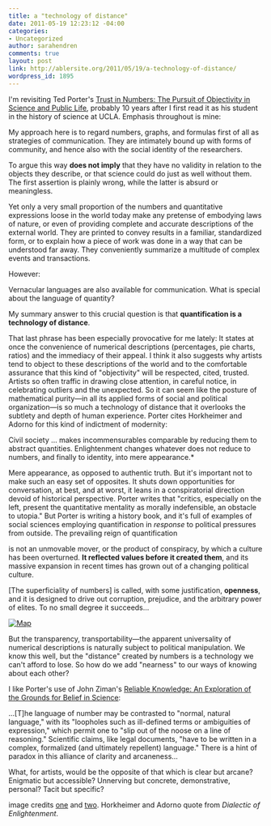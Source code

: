 ```yaml
---
title: a "technology of distance"
date: 2011-05-19 12:23:12 -04:00
categories:
- Uncategorized
author: sarahendren
comments: true
layout: post
link: http://ablersite.org/2011/05/19/a-technology-of-distance/
wordpress_id: 1895
---
```


I'm revisiting Ted Porter's [Trust in Numbers: The Pursuit of Objectivity in Science and Public Life](http://www.amazon.com/Trust-Numbers-Theodore-M-Porter/dp/0691029083/ref=sr_1_1?ie=UTF8&qid=1304814496&sr=8-1), probably 10 years after I first read it as his student in the history of science at UCLA. Emphasis throughout is mine:


My approach here is to regard numbers, graphs, and formulas first of all as strategies of communication. They are intimately bound up with forms of community, and hence also with the social identity of the researchers.




To argue this way **does not imply** that they have no validity in relation to the objects they describe, or that science could do just as well without them. The first assertion is plainly wrong, while the latter is absurd or meaningless.




Yet only a very small proportion of the numbers and quantitative expressions loose in the world today make any pretense of embodying laws of nature, or even of providing complete and accurate descriptions of the external world. They are printed to convey results in a familiar, standardized form, or to explain how a piece of work was done in a way that can be understood far away. They conveniently summarize a multitude of complex events and transactions.


However:


Vernacular languages are also available for communication. What is special about the language of quantity?




My summary answer to this crucial question is that **quantification is a technology of distance**.


That last phrase has been especially provocative for me lately: It states at once the convenience of numerical descriptions (percentages, pie charts, ratios) and the immediacy of their appeal. I think it also suggests why artists tend to object to these descriptions of the world and to the comfortable assurance that this kind of "objectivity" will be respected, cited, trusted. Artists so often traffic in drawing close attention, in careful notice, in celebrating outliers and the unexpected. So it can seem like the posture of mathematical purity—in all its applied forms of social and political organization—is so much a technology of distance that it overlooks the subtlety and depth of human experience. Porter cites Horkheimer and Adorno for this kind of indictment of modernity:


Civil society ... makes incommensurables comparable by reducing them to abstract quantities. Enlightenment changes whatever does not reduce to numbers, and finally to identity, into mere appearance.*


Mere appearance, as opposed to authentic truth. But it's important not to make such an easy set of opposites. It shuts down opportunities for conversation, at best, and at worst, it leans in a conspiratorial direction devoid of historical perspective. Porter writes that "critics, especially on the left, present the quantitative mentality as morally indefensible, an obstacle to utopia." But Porter is writing a history book, and it's full of examples of social sciences employing quantification in _response_ to political pressures from outside. The prevailing reign of quantification


is not an unmovable mover, or the product of conspiracy, by which a culture has been overturned. **It reflected values before it created them**, and its massive expansion in recent times has grown out of a changing political culture.




[The superficiality of numbers] is called, with some justification, **openness**, and it is designed to drive out corruption, prejudice, and the arbitrary power of elites. To no small degree it succeeds...


[![Map](http://farm1.static.flickr.com/144/391347703_3f6528a27d.jpg)](http://www.flickr.com/photos/aaronharmon/391347703/)

But the transparency, transportability—the apparent universality of numerical descriptions is naturally subject to political manipulation. We know this well, but the "distance" created by numbers is a technology we can't afford to lose. So how do we add "nearness" to our ways of knowing about each other?

I like Porter's use of John Ziman's [Reliable Knowledge: An Exploration of the Grounds for Belief in Science](http://www.amazon.com/Reliable-Knowledge-Exploration-Grounds-Science/dp/0521220874):


...[T]he language of number may be contrasted to "normal, natural language," with its "loopholes such as ill-defined terms or ambiguities of expression," which permit one to "slip out of the noose on a line of reasoning." Scientific claims, like legal documents, "have to be written in a complex, formalized (and ultimately repellent) language." There is a hint of paradox in this alliance of clarity and arcaneness...


What, for artists, would be the opposite of that which is clear but arcane? Enigmatic but accessible? Unnerving but concrete, demonstrative, personal? Tacit but specific?

image credits [one](http://www.google.com/imgres?start=46&num=10&hl=en&client=firefox-a&hs=ZDK&rls=org.mozilla:en-US:official&biw=1895&bih=1016&tbm=isch&tbnid=UDcCgf5EUsz_PM:&imgrefurl=http://www.jeffbullas.com/2012/04/30/20-interesting-facts-figures-and-statistics-revealed-by-facebook/&docid=t5l5QAML9Dc45M&imgurl=http://www.jeffbullas.com/wp-content/uploads/2012/04/20-Interesting-Facts-Figures-and-Statistics-Revealed-by-Facebook.jpg&w=500&h=375&ei=-m1SULWbDq6tygHRpYGoDw&zoom=1&iact=hc&vpx=1189&vpy=131&dur=90&hovh=194&hovw=259&tx=90&ty=96&sig=100649654285995130329&page=2&tbnh=158&tbnw=217&ndsp=58&ved=1t:429,r:6,s:46,i:112) and [two](http://www.flickr.com/photos/aaronharmon/391347703/in/faves-88507584@N00/). Horkheimer and Adorno quote from _Dialectic of Enlightenment_.
